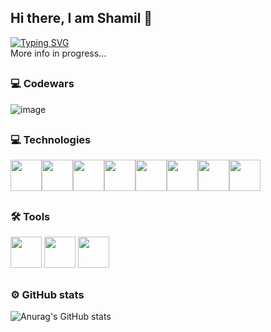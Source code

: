 ## Hi there, I am Shamil 👋
[![Typing SVG](https://readme-typing-svg.herokuapp.com?font=Fira+Code&pause=1000&center=%D0%9B%D0%9E%D0%96%D0%AC&vCenter=%D0%B8%D1%81%D1%82%D0%B8%D0%BD%D0%BD%D1%8B%D0%B9&repeat=%D0%B8%D1%81%D1%82%D0%B8%D0%BD%D0%BD%D1%8B%D0%B9&random=%D0%9B%D0%9E%D0%96%D0%AC&width=435&lines=Front-end+developer)](https://git.io/typing-svg)  
More info in progress...

##
### 💻 Codewars

![image](https://github.com/user-attachments/assets/70c3499b-387f-4370-b4cb-cc632d602505)

##
### 💻 Technologies

<div style="display: flex;">
  <img src="https://github.com/user-attachments/assets/7cc18326-891d-4780-bc96-47aa2a42d5ff" width="50" height="50"/>
  <img src="https://github.com/user-attachments/assets/5a027a4a-89f3-4a20-a60c-c1fabca3029e" width="50" height="50"/>
  <img src="https://github.com/user-attachments/assets/1808b5fb-31b9-4b63-8da5-5c1a4af2b2ad" width="50" height="50"/>
  <img src="https://github.com/user-attachments/assets/ab8c7083-81d8-4be2-ab7c-80252f65bba8" width="50" height="50"/>
  <img src="https://github.com/marwin1991/profile-technology-icons/blob/main/icons/react.png" width="50" height="50"/>
  <img src="https://github.com/user-attachments/assets/ddb08711-d410-4ddf-9ce9-f5698e5a2403" width="50" height="50"/>
  <img src="https://github.com/user-attachments/assets/71c3149c-80a9-4abc-b776-6ae1c468e412" width="50" height="50"/>
  <img src="https://github.com/user-attachments/assets/08723bbb-872e-494a-b28f-ed39c130ff80" width="50" height="50"/>
</div>


##
### 🛠 Tools 

<img src="https://github.com/user-attachments/assets/5339cb86-98ea-4cf8-a963-fbf42119adaf" width="50" height="50"/>
<img src="https://github.com/user-attachments/assets/d32d84c2-ec9c-4187-9731-edba19351112" width="50" height="50"/>
<img src="https://github.com/user-attachments/assets/d3f421b3-b6ef-4f06-b50e-495e300feb9b" width="50" height="50"/>

##
### ⚙️ GitHub stats

![Anurag's GitHub stats](https://github-readme-stats.vercel.app/api?username=monvis&show_icons=true&theme=transparent)


##
